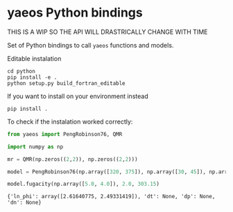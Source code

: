 # yaeos Python bindings
THIS IS A WIP SO THE API WILL DRASTRICALLY CHANGE WITH TIME

Set of Python bindings to call `yaeos` functions and models.

Editable instalation

```
cd python
pip install -e .
python setup.py build_fortran_editable
```

If you want to install on your environment instead

```
pip install .
```

To check if the instalation worked correctly:

```python
from yaeos import PengRobinson76, QMR

import numpy as np

mr = QMR(np.zeros((2,2)), np.zeros((2,2)))

model = PengRobinson76(np.array([320, 375]), np.array([30, 45]), np.array([0.0123, 0.045]), mr)

model.fugacity(np.array([5.0, 4.0]), 2.0, 303.15)
```

```
{'ln_phi': array([2.61640775, 2.49331419]), 'dt': None, 'dp': None, 'dn': None}
```